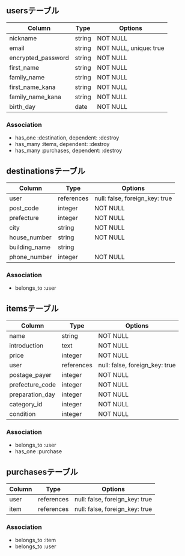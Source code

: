 ## usersテーブル

Column | Type | Options
-|-|-
nickname | string | NOT NULL
email | string | NOT NULL, unique: true
encrypted_password | string | NOT NULL
first_name | string | NOT NULL
family_name | string | NOT NULL
first_name_kana | string | NOT NULL
family_name_kana | string | NOT NULL
birth_day | date | NOT NULL

### Association

- has_one :destination, dependent: :destroy
- has_many :items, dependent: :destroy
- has_many :purchases, dependent: :destroy



## destinationsテーブル

Column | Type | Options
-|-|-
user | references | null: false, foreign_key: true
post_code | integer | NOT NULL
prefecture | integer | NOT NULL
city | string | NOT NULL
house_number | string | NOT NULL
building_name | string |
phone_number | integer | NOT NULL

### Association

- belongs_to :user

## itemsテーブル

Column | Type | Options
-|-|-
name | string | NOT NULL
introduction | text | NOT NULL
price | integer | NOT NULL
user | references | null: false, foreign_key: true
postage_payer | integer | NOT NULL
prefecture_code | integer | NOT NULL
preparation_day | integer | NOT NULL
category_id | integer |  NOT NULL
condition | integer | NOT NULL

### Association

- belongs_to :user
- has_one :purchase



## purchasesテーブル

Column | Type | Options
-|-|-
user | references | null: false, foreign_key: true
item | references | null: false, foreign_key: true

### Association

- belongs_to :item
- belongs_to :user







